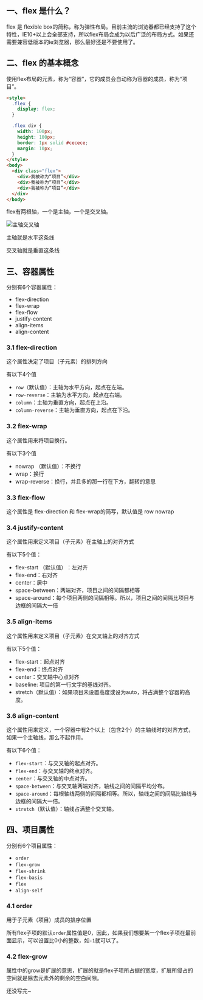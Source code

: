 ## 一、flex 是什么？

flex 是 flexible box的简称，称为弹性布局。目前主流的浏览器都已经支持了这个特性，IE10+以上会全部支持，所以flex布局会成为以后广泛的布局方式。如果还需要兼容低版本的ie浏览器，那么最好还是不要使用了。

## 二、flex 的基本概念

使用flex布局的元素，称为“容器”，它的成员会自动称为容器的成员，称为“项目”。

```html
<style>
  .flex {
    display: flex;
  }

  .flex div {
    width: 100px;
    height: 100px;
    border: 1px solid #cecece;
    margin: 10px;
  }
</style>
<body>
  <div class="flex">
    <div>我被称为“项目”</div>
    <div>我被称为“项目”</div>
    <div>我被称为“项目”</div>
  </div>
</body>
```



flex有两根轴，一个是主轴，一个是交叉轴。

![主轴交叉轴](https://images.gitee.com/uploads/images/2020/1002/155137_ddf2904b_1926555.png)

主轴就是水平这条线

交叉轴就是垂直这条线

## 三、容器属性

分别有6个容器属性：

- flex-direction
- flex-wrap
- flex-flow
- justify-content
- align-items
- align-content

### 3.1 flex-direction

这个属性决定了项目（子元素）的排列方向

有以下4个值

- `row`（默认值）：主轴为水平方向，起点在左端。
- `row-reverse`：主轴为水平方向，起点在右端。
- `column`：主轴为垂直方向，起点在上沿。
- `column-reverse`：主轴为垂直方向，起点在下沿。

### 3.2 flex-wrap

这个属性用来将项目换行。

有以下3个值

- nowrap （默认值）：不换行
- wrap：换行
- wrap-reverse：换行，并且多的那一行在下方，翻转的意思

### 3.3 flex-flow

这个属性是 flex-direction 和 flex-wrap的简写，默认值是 row nowrap

### 3.4 justify-content

这个属性用来定义项目（子元素）在主轴上的对齐方式

有以下5个值：

- flex-start （默认值）​：左对齐
- flex-end：右对齐
- center：居中
- space-between：两端对齐，项目之间的间隔都相等
- space-around：每个项目两侧的间隔相等。所以，项目之间的间隔比项目与边框的间隔大一倍

### 3.5 align-items

这个属性用来定义项目（子元素）在交叉轴上的对齐方式

有以下5个值：

- flex-start：起点对齐
- flex-end：终点对齐
- center：交叉轴中心点对齐
- baseline: 项目的第一行文字的基线对齐。
- stretch（默认值）：如果项目未设置高度或设为auto，将占满整个容器的高度。

### 3.6 align-content

这个属性用来定义，一个容器中有2个以上（包含2个）的主轴线时的对齐方式，如果一个主轴线，那么不起作用。

有以下6个值：

- `flex-start`：与交叉轴的起点对齐。
- `flex-end`：与交叉轴的终点对齐。
- `center`：与交叉轴的中点对齐。
- `space-between`：与交叉轴两端对齐，轴线之间的间隔平均分布。
- `space-around`：每根轴线两侧的间隔都相等。所以，轴线之间的间隔比轴线与边框的间隔大一倍。
- `stretch`（默认值）：轴线占满整个交叉轴。

## 四、项目属性

分别有6个项目属性：

- `order`
- `flex-grow`
- `flex-shrink`
- `flex-basis`
- `flex`
- `align-self`

### 4.1 order

用于子元素（项目）成员的排序位置

所有flex子项的默认`order`属性值是0，因此，如果我们想要某一个flex子项在最前面显示，可以设置比0小的整数，如`-1`就可以了。

### 4.2 flex-grow

属性中的grow是扩展的意思，扩展的就是flex子项所占据的宽度，扩展所侵占的空间就是除去元素外的剩余的空白间隙。



还没写完~